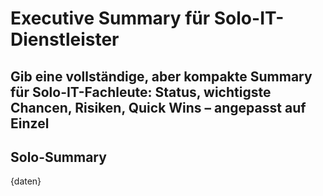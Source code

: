 # Executive Summary für Solo-IT-Dienstleister

Gib eine vollständige, aber kompakte Summary für Solo-IT-Fachleute: Status, wichtigste Chancen, Risiken, Quick Wins – angepasst auf Einzel
---

## Solo-Summary

{daten}